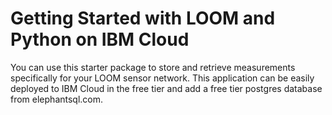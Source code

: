 # Getting Started with LOOM and Python on IBM Cloud

You can use this starter package to store and retrieve measurements specifically for your LOOM sensor network. This application can be easily deployed to IBM Cloud in the free tier and add a free tier postgres database from elephantsql.com.